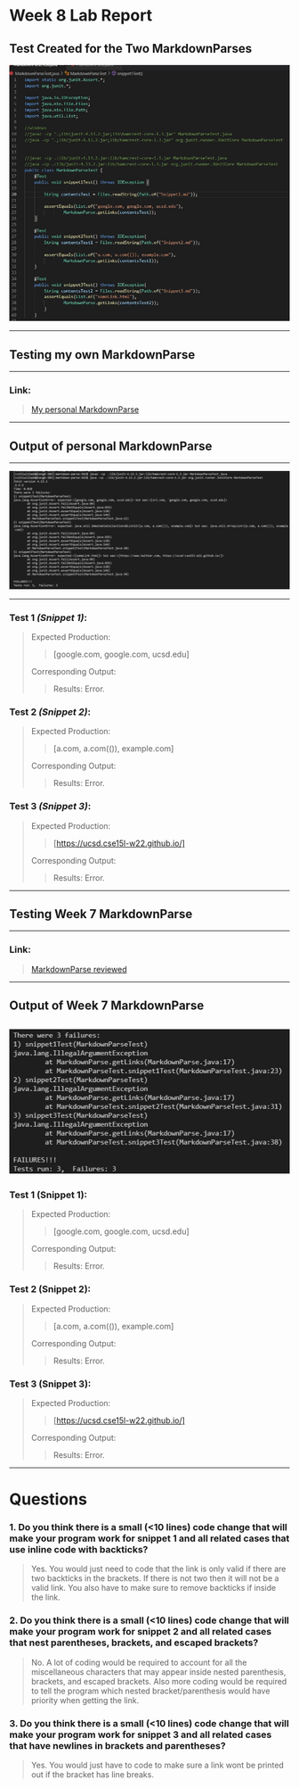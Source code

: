 # Week 8 Lab Report

## **Test Created for the Two MarkdownParses**

![image](markdownTests.jpg)

---

## **Testing my own MarkdownParse**

---

### **Link:**
>[My personal MarkdownParse](https://github.com/dan248lee/markdown-parse)

---
## **Output of personal MarkdownParse**
---

![image](my.jpg)

---

### **Test 1** *(Snippet 1)*:
>Expected Production:
>> [google.com, google.com, ucsd.edu]
>
>Corresponding Output:
>>Results: Error. 

### **Test 2** *(Snippet 2)*:
>Expected Production:
>> [a.com, a.com(()), example.com]
>
>Corresponding Output:
>>Results: Error.

### **Test 3** *(Snippet 3)*:
>Expected Production:
>> [https://ucsd.cse15l-w22.github.io/]
>
>Corresponding Output:
>>Results: Error. 

---

## **Testing Week 7 MarkdownParse**
---

### Link:
>[MarkdownParse reviewed](https://github.com/5ean-github/markdown-parse.git)

---
## **Output of Week 7 MarkdownParse**

![image](errors.jpg)
---

### **Test 1** (Snippet 1):
>Expected Production:
>> [google.com, google.com, ucsd.edu]
>
>Corresponding Output:
>>Results: Error.

### **Test 2** (Snippet 2):
>Expected Production:
>> [a.com, a.com(()), example.com]
>
>Corresponding Output:
>>Results: Error.

### **Test 3** (Snippet 3):
>Expected Production:
>> [https://ucsd.cse15l-w22.github.io/]
>
>Corresponding Output:
>>Results: Error.

---

# **Questions**

### **1. Do you think there is a small (<10 lines) code change that will make your program work for snippet 1 and all related cases that use inline code with backticks?**

> Yes. You would just need to code that the link is only valid if there are two backticks in the brackets. If there is not two then it will not be a valid link. You also have to make sure to remove backticks if inside the link.

### **2. Do you think there is a small (<10 lines) code change that will make your program work for snippet 2 and all related cases that nest parentheses, brackets, and escaped brackets?**

> No. A lot of coding would be required to account for all the miscellaneous characters that may appear inside nested parenthesis, brackets, and escaped brackets. Also more coding would be required to tell the program which nested bracket/parenthesis would have priority when getting the link.

### **3. Do you think there is a small (<10 lines) code change that will make your program work for snippet 3 and all related cases that have newlines in brackets and parentheses?**

> Yes. You would just have to code to make sure a link wont be printed out if the bracket has line breaks.